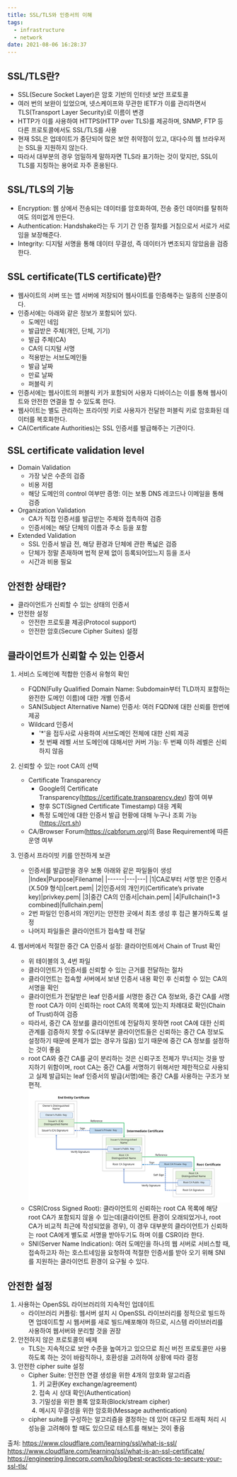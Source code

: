 ```yaml
---
title: SSL/TLS와 인증서의 이해
tags:
  - infrastructure
  - network
date: 2021-08-06 16:28:37
---
```


## SSL/TLS란?
- SSL(Secure Socket Layer)은 암호 기반의 인터넷 보안 프로토콜
- 여러 번의 보완이 있었으며, 넷스케이프와 무관한 IETF가 이를 관리하면서 TLS(Transport Layer Security)로 이름이 변경
- HTTP가 이를 사용하여 HTTPS(HTTP over TLS)를 제공하며, SNMP, FTP 등 다른 프로토콜에서도 SSL/TLS를 사용
- 현재 SSL은 업데이트가 중단되어 많은 보안 취약점이 있고, 대다수의 웹 브라우저는 SSL을 지원하지 않는다.
- 따라서 대부분의 경우 엄밀하게 말하자면 TLS라 표기하는 것이 맞지만, SSL이 TLS를 지칭하는 용어로 자주 혼용된다.

## SSL/TLS의 기능
- Encryption: 웹 상에서 전송되는 데이터를 암호화하여, 전송 중인 데이터를 탈취하여도 의미없게 만든다.
- Authentication: Handshake라는 두 기기 간 인증 절차를 거침으로서 서로가 서로임을 보장해준다.
- Integrity: 디지털 서명을 통해 데이터 무결성, 즉 데이터가 변조되지 않았음을 검증한다.

## SSL certificate(TLS certificate)란?
- 웹사이트의 서버 또는 앱 서버에 저장되어 웹사이트를 인증해주는 일종의 신분증이다.
- 인증서에는 아래와 같은 정보가 포함되어 있다.
    - 도메인 네임
    - 발급받은 주체(개인, 단체, 기기)
    - 발급 주체(CA)
    - CA의 디지털 서명
    - 적용받는 서브도메인들
    - 발급 날짜
    - 만료 날짜
    - 퍼블릭 키
- 인증서에는 웹사이트의 퍼블릭 키가 포함되어 사용자 디바이스는 이를 통해 웹사이트와 안전한 연결을 할 수 있도록 한다.
- 웹사이트는 별도 관리하는 프라이빗 키로 사용자가 전달한 퍼블릭 키로 암호화된 데이터를 복호화한다.
- CA(Certificate Authorities)는 SSL 인증서를 발급해주는 기관이다.

## SSL certificate validation level
- Domain Validation
    - 가장 낮은 수준의 검증
    - 비용 저렴
    - 해당 도메인의 control 여부만 증명: 이는 보통 DNS 레코드나 이메일을 통해 검증 
- Organization Validation
    - CA가 직접 인증서를 발급받는 주체와 접촉하여 검증
    - 인증서에는 해당 단체의 이름과 주소 등을 포함
- Extended Validation
    - SSL 인증서 발급 전, 해당 환경과 단체에 관한 폭넓은 검증
    - 단체가 정말 존재하며 법적 문제 없이 등록되어있느지 등을 조사
    - 시간과 비용 필요

## 안전한 상태란?
- 클라이언트가 신뢰할 수 있는 상태의 인증서
- 안전한 설정
    - 안전한 프로토콜 제공(Protocol support)
    - 안전한 암호(Secure Cipher Suites) 설정

## 클라이언트가 신뢰할 수 있는 인증서
1. 서비스 도메인에 적합한 인증서 유형의 확인
    - FQDN(Fully Qualified Domain Name: Subdomain부터 TLD까지 포함하는 완전한 도메인 이름)에 대한 개별 인증서
    - SAN(Subject Alternative Name) 인증서: 여러 FQDN에 대한 신뢰를 한번에 제공
    - Wildcard 인증서
        - '*'을 접두사로 사용하여 서브도메인 전체에 대한 신뢰 제공
        - 첫 번째 레벨 서브 도메인에 대해서만 커버 가능: 두 번째 이하 레벨은 신뢰하지 않음

2. 신뢰할 수 있는 root CA의 선택
    - Certificate Transparency
        - Google의 Certificate Transparency(https://certificate.transparency.dev) 참여 여부
        - 향후 SCT(Signed Certificate Timestamp) 대응 계획
        - 특정 도메인에 대한 인증서 발급 현황에 대해 누구나 조회 가능(https://crt.sh)
    - CA/Browser Forum(https://cabforum.org)의 Base Requirement에 따른 운영 여부

3. 인증서 프라이빗 키를 안전하게 보관
    - 인증서를 발급받을 경우 보통 아래와 같은 파일들이 생성
    |Index|Purpose|Filename|
    |------|---|---|
    |1|CA로부터 서명 받은 인증서(X.509 형식)|cert.pem|
    |2|인증서의 개인키(Certificate’s private key)|privkey.pem|
    |3|중간 CA의 인증서|chain.pem|
    |4|Fullchain(1+3 combined)|fullchain.pem|
    - 2번 파일인 인증서의 개인키는 안전한 곳에서 최초 생성 후 접근 불가하도록 설정
    - 나머지 파일들은 클라이언트가 접속할 때 전달

4. 웹서버에서 적절한 중간 CA 인증서 설정: 클라이언트에서 Chain of Trust 확인
    - 위 테이블의 3, 4번 파일
    - 클라이언트가 인증서를 신뢰할 수 있는 근거를 전달하는 절차
    - 클라이언트는 접속할 서버에서 보낸 인증서 내용 확인 후 신뢰할 수 있는 CA의 서명을 확인
    - 클라이언트가 전달받은 leaf 인증서를 서명한 중간 CA 정보와, 중간 CA를 서명한 root CA가 이미 신뢰하는 root CA의 목록에 있는지 차례대로 확인(Chain of Trust)하여 검증
    - 따라서, 중간 CA 정보를 클라이언트에 전달하지 못하면 root CA에 대한 신뢰관계를 검증하지 못할 수도(대부분 클라이언트들은 신뢰하는 중간 CA 정보도 설정하기 때문에 문제가 없는 경우가 많음) 있기 때문에 중간 CA 정보를 설정하는 것이 좋음
    - root CA와 중간 CA를 굳이 분리하는 것은 신뢰구조 전체가 무너지는 것을 방지하기 위함이며, root CA는 중간 CA를 서명하기 위해서만 제한적으로 사용되고 실제 발급되는 leaf 인증서의 발급(서명)에는 중간 CA를 사용하는 구조가 보편적.
    ![](/images/Chain_OF_Trust.svg)
    - CSR(Cross Signed Root): 클라이언트의 신뢰하는 root CA 목록에 해당 root CA가 포함되지 않을 수 있는데(클라이언트 환경이 오래되었거나, root CA가 비교적 최근에 작성되었을 경우), 이 경우 대부분의 클라이언트가 신뢰하는 root CA에게 별도로 서명을 받아두기도 하며 이를 CSR이라 한다.
    - SNI(Server Name Indication): 여러 도메인을 하나의 웹 서버로 서비스할 때, 접속하고자 하는 호스트네임을 요청하여 적절한 인증서를 받아 오기 위해 SNI를 지원하는 클라이언트 환경이 요구될 수 있다.

## 안전한 설정
1. 사용하는 OpenSSL 라이브러리의 지속적인 업데이트
    - 라이브러리 커플링: 웹서버 설치 시 OpenSSL 라이브러리를 정적으로 빌드하면 업데이트할 시 웹서버를 새로 빌드/배포해야 하므로, 시스템 라이브러리를 사용하여 웹서버와 분리할 것을 권장
2. 안전하지 않은 프로토콜의 배제
    - TLS는 지속적으로 보안 수준을 높여가고 있으므로 최신 버전 프로토콜만 사용하도록 하는 것이 바람직하나, 호환성을 고려하여 상황에 따라 결정
3. 안전한 cipher suite 설정
    - Cipher Suite: 안전한 연결 생성을 위한 4개의 암호화 알고리즘
        1. 키 교환(Key exchange/agreement)
        2. 접속 시 상대 확인(Authentication)
        3. 기밀성을 위한 블록 암호화(Block/stream cipher)
        4. 메시지 무결성을 위한 암호화(Message authentication)
    - cipher suite를 구성하는 알고리즘을 결정하는 데 있어 대규모 트래픽 처리 시 성능을 고려해야 할 때도 있으므로 테스트를 해보는 것이 좋음 

출처:
https://www.cloudflare.com/learning/ssl/what-is-ssl/
https://www.cloudflare.com/learning/ssl/what-is-an-ssl-certificate/
https://engineering.linecorp.com/ko/blog/best-practices-to-secure-your-ssl-tls/